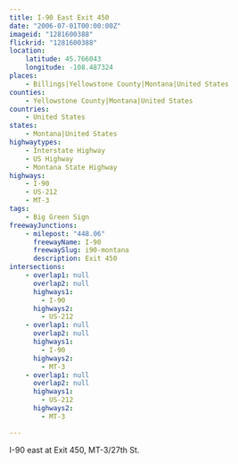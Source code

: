 ```yaml
---
title: I-90 East Exit 450
date: "2006-07-01T00:00:00Z"
imageid: "1281600388"
flickrid: "1281600388"
location:
    latitude: 45.766043
    longitude: -108.487324
places:
    - Billings|Yellowstone County|Montana|United States
counties:
    - Yellowstone County|Montana|United States
countries:
    - United States
states:
    - Montana|United States
highwaytypes:
    - Interstate Highway
    - US Highway
    - Montana State Highway
highways:
    - I-90
    - US-212
    - MT-3
tags:
    - Big Green Sign
freewayJunctions:
    - milepost: "448.06"
      freewayName: I-90
      freewaySlug: i90-montana
      description: Exit 450
intersections:
    - overlap1: null
      overlap2: null
      highways1:
        - I-90
      highways2:
        - US-212
    - overlap1: null
      overlap2: null
      highways1:
        - I-90
      highways2:
        - MT-3
    - overlap1: null
      overlap2: null
      highways1:
        - US-212
      highways2:
        - MT-3

---
```

I-90 east at Exit 450, MT-3/27th St.
